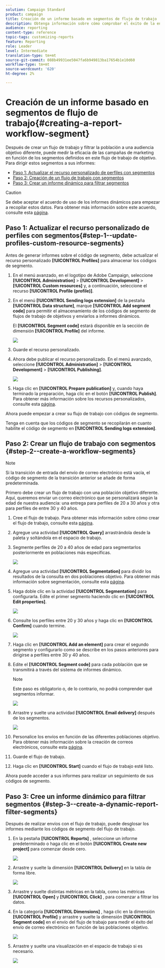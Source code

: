 ```yaml
---
solution: Campaign Standard
product: campaign
title: Creación de un informe basado en segmentos de flujo de trabajo
description: Obtenga información sobre cómo comprobar el éxito de la entrega en función de los segmentos de los flujos de trabajo de los informes.
audience: reporting
content-type: reference
topic-tags: customizing-reports
feature: Reporting
role: Leader
level: Intermediate
translation-type: tm+mt
source-git-commit: 088b49931ee5047fa6b949813ba17654b1e10d60
workflow-type: tm+mt
source-wordcount: '620'
ht-degree: 2%

---
```



# Creación de un informe basado en segmentos de flujo de trabajo{#creating-a-report-workflow-segment}

Después de crear un flujo de trabajo y filtrar la población a una audiencia objetivo diferente, puede medir la eficacia de las campañas de marketing en función de los segmentos definidos en este flujo de trabajo de objetivo.
Para dirigir estos segmentos a sus informes:

* [Paso 1: Actualizar el recurso personalizado de perfiles con segmentos](#step-1--update-profiles-custom-resource-segments)
* [Paso 2: Creación de un flujo de trabajo con segmentos](#step-2--create-a-workflow-segments)
* [Paso 3: Crear un informe dinámico para filtrar segmentos](#step-3--create-a-dynamic-report-filter-segments)

>[!CAUTION]
>Se debe aceptar el acuerdo de uso de los informes dinámicos para empezar a recopilar estos datos.
>Para obtener más información sobre este acuerdo, consulte esta [página](../../reporting/using/about-dynamic-reports.md#dynamic-reporting-usage-agreement).

## Paso 1: Actualizar el recurso personalizado de perfiles con segmentos{#step-1--update-profiles-custom-resource-segments}

Antes de generar informes sobre el código de segmento, debe actualizar el recurso personalizado **[!UICONTROL Profiles]** para almacenar los códigos de segmento.

1. En el menú avanzado, en el logotipo de Adobe Campaign, seleccione **[!UICONTROL Administration]** > **[!UICONTROL Development]** > **[!UICONTROL Custom resources]** y, a continuación, seleccione el recurso **[!UICONTROL Profile (profile)]**.
1. En el menú **[!UICONTROL Sending logs extension]** de la pestaña **[!UICONTROL Data structure]**, marque **[!UICONTROL Add segment code]** para permitir el almacenamiento de los códigos de segmento de flujos de trabajo de objetivos y enviarlos a informes dinámicos.

   El **[!UICONTROL Segment code]** estará disponible en la sección de dimensión **[!UICONTROL Profile]** del informe.

   ![](assets/report_segment_4.png)

1. Guarde el recurso personalizado.

1. Ahora debe publicar el recurso personalizado.
En el menú avanzado, seleccione **[!UICONTROL Administration]** > **[!UICONTROL Development]** > **[!UICONTROL Publishing]**.

   ![](assets/custom_profile_7.png)

1. Haga clic en **[!UICONTROL Prepare publication]** y, cuando haya terminado la preparación, haga clic en el botón **[!UICONTROL Publish]**. Para obtener más información sobre los recursos personalizados, consulte esta [página](../../developing/using/updating-the-database-structure.md).

Ahora puede empezar a crear su flujo de trabajo con códigos de segmento.

Tenga en cuenta que los códigos de segmento se recopilarán en cuanto habilite el código de segmento en **[!UICONTROL Sending logs extension]**.

## Paso 2: Crear un flujo de trabajo con segmentos {#step-2--create-a-workflow-segments}

>[!NOTE]
>Si la transición de entrada del envío de correo electrónico está vacía, el código de segmento de la transición anterior se añade de forma predeterminada.

Primero debe crear un flujo de trabajo con una población objetivo diferente. Aquí, queremos enviar un correo electrónico que se personalizará según la edad de nuestra audiencia: una entrega para perfiles de 20 a 30 años y otra para perfiles de entre 30 y 40 años.

1. Cree el flujo de trabajo. Para obtener más información sobre cómo crear el flujo de trabajo, consulte esta [página](../../automating/using/building-a-workflow.md).

1. Agregue una actividad **[!UICONTROL Query]** arrastrándola desde la paleta y soltándola en el espacio de trabajo.

1. Segmente perfiles de 20 a 40 años de edad para segmentarlos posteriormente en poblaciones más específicas.

   ![](assets/report_segment_1.png)

1. Agregue una actividad **[!UICONTROL Segmentation]** para dividir los resultados de la consulta en dos poblaciones objetivo. Para obtener más información sobre segmentación, consulte esta [página](../../automating/using/segmentation.md).

1. Haga doble clic en la actividad **[!UICONTROL Segmentation]** para configurarla. Edite el primer segmento haciendo clic en **[!UICONTROL Edit properties]**.

   ![](assets/report_segment_7.png)

1. Consulte los perfiles entre 20 y 30 años y haga clic en **[!UICONTROL Confirm]** cuando termine.

   ![](assets/report_segment_8.png)

1. Haga clic en **[!UICONTROL Add an element]** para crear el segundo segmento y configurarlo como se describe en los pasos anteriores para dirigirse a perfiles entre 30 y 40 años.

1. Edite el **[!UICONTROL Segment code]** para cada población que se transmitirá a través del sistema de informes dinámico.

   >[!NOTE]
   >Este paso es obligatorio o, de lo contrario, no podrá comprender qué segmentos informar.

   ![](assets/report_segment_9.png)

1. Arrastre y suelte una actividad **[!UICONTROL Email delivery]** después de los segmentos.

   ![](assets/report_segment_3.png)

1. Personalice los envíos en función de las diferentes poblaciones objetivo. Para obtener más información sobre la creación de correos electrónicos, consulte esta [página](../../designing/using/designing-content-in-adobe-campaign.md).

1. Guarde el flujo de trabajo.

1. Haga clic en **[!UICONTROL Start]** cuando el flujo de trabajo esté listo.

Ahora puede acceder a sus informes para realizar un seguimiento de sus códigos de segmento.

## Paso 3: Cree un informe dinámico para filtrar segmentos {#step-3--create-a-dynamic-report-filter-segments}

Después de realizar envíos con el flujo de trabajo, puede desglosar los informes mediante los códigos de segmento del flujo de trabajo.

1. En la pestaña **[!UICONTROL Reports]** , seleccione un informe predeterminado o haga clic en el botón **[!UICONTROL Create new project]** para comenzar desde cero.

   ![](assets/custom_profile_18.png)
1. Arrastre y suelte la dimensión **[!UICONTROL Delivery]** en la tabla de forma libre.

   ![](assets/report_segment_5.png)

1. Arrastre y suelte distintas métricas en la tabla, como las métricas **[!UICONTROL Open]** y **[!UICONTROL Click]** , para comenzar a filtrar los datos.
1. En la categoría **[!UICONTROL Dimensions]** , haga clic en la dimensión **[!UICONTROL Profile]** y arrastre y suelte la dimensión **[!UICONTROL Segment code]** en el envío del flujo de trabajo para medir el éxito del envío de correo electrónico en función de las poblaciones objetivo.

   ![](assets/report_segment_6.png)

1. Arrastre y suelte una visualización en el espacio de trabajo si es necesario.

   ![](assets/report_segment_10.png)
